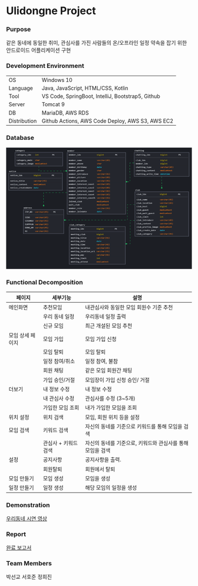 # Ulidongne Project

### Purpose

같은 동네에 동일한 취미, 관심사를 가진 사람들의 온/오프라인 일정 약속을 잡기 위한 안드로이드 어플리케이션 구현



### Development Environment

|              |                                                   |
| ------------ | ------------------------------------------------- |
| OS           | Windows 10                                        |
| Language     | Java, JavaScript, HTML/CSS, Kotlin                |
| Tool         | VS Code, SpringBoot, IntelliJ, Bootstrap5, Github |
| Server       | Tomcat 9                                          |
| DB           | MariaDB, AWS RDS                                  |
| Distribution | Github Actions, AWS Code Deploy, AWS S3, AWS EC2  |



### Database

<img src="./ERD.png">



### Functional Decomposition

| 페이지           | 세부기능             | 설명                                                       |
| ---------------- | -------------------- | ---------------------------------------------------------- |
| 메인화면         | 추천모임             | 내관심사와 동일한 모임 회원수 기준 추천                    |
|                  | 우리 동네 일정       | 우리동네 일정 출력                                         |
|                  | 신규 모임            | 최근 개설된 모임 추천                                      |
| 모임 상세 페이지 | 모임 가입            | 모임 가입 신청                                             |
|                  | 모임 탈퇴            | 모임 탈퇴                                                  |
|                  | 일정 참여/취소       | 일정 참여, 불참                                            |
|                  | 회원 채팅            | 같은 모임 회원간 채팅                                      |
|                  | 가입 승인/거절       | 모임장이 가입 신청 승인/ 거절                              |
| 더보기           | 내 정보 수정         | 내 정보 수정                                               |
|                  | 내 관심사 수정       | 관심사를 수정 (3~5개)                                      |
|                  | 가입한 모임 조회     | 내가 가입한 모임을 조회                                    |
| 위치 설정        | 위치 검색            | 모임, 회원 위치 등을 설정                                  |
| 모임 검색        | 키워드 검색          | 자신의 동네를 기준으로 키워드를 통해 모임을 검색           |
|                  | 관심사 + 키워드 검색 | 자신의 동네를 기준으로, 키워드와 관심사를 통해 모임을 검색 |
| 설정             | 공지사항             | 공지사항을 출력.                                           |
|                  | 회원탈퇴             | 회원에서 탈퇴                                              |
| 모임 만들기      | 모임 생성            | 모임을 생성                                                |
| 일정 만들기      | 일정 생성            | 해당 모임의 일정을 생성                                    |



### Demonstration

[우리동네 시연 영상](https://youtu.be/99-g5Yfwi38)



### Report

[완료 보고서]()



### Team Members

박선교 서호준 정희진
